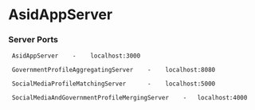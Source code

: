 # AsidAppServer

### Server Ports

```
 AsidAppServer    -    localhost:3000
 
 GovernmentProfileAggregatingServer    -    localhost:8080
 
 SocialMediaProfileMatchingServer      -    localhost:5000
 
 SocialMediaAndGovernmentProfileMergingServer    -   localhost:4000
```